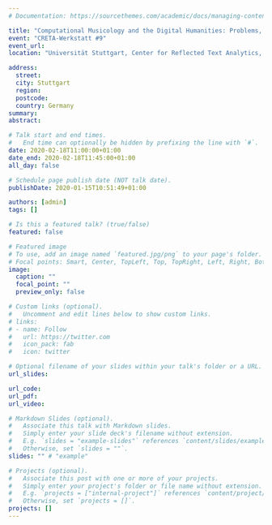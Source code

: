 ```yaml
---
# Documentation: https://sourcethemes.com/academic/docs/managing-content/

title: "Computational Musicology and the Digital Humanities: Problems, Practices, and Prospects"
event: "CRETA-Werkstatt #9"
event_url:
location: "Universität Stuttgart, Center for Reflected Text Analytics, Raum M 51.01, Herdweg 51 (Abteilung für Digital Humanities)"

address:
  street:
  city: Stuttgart
  region:
  postcode:
  country: Germany
summary:
abstract:

# Talk start and end times.
#   End time can optionally be hidden by prefixing the line with `#`.
date: 2020-02-18T11:00:00+01:00
date_end: 2020-02-18T11:45:00+01:00
all_day: false

# Schedule page publish date (NOT talk date).
publishDate: 2020-01-15T10:51:49+01:00

authors: [admin]
tags: []

# Is this a featured talk? (true/false)
featured: false

# Featured image
# To use, add an image named `featured.jpg/png` to your page's folder.
# Focal points: Smart, Center, TopLeft, Top, TopRight, Left, Right, BottomLeft, Bottom, BottomRight.
image:
  caption: ""
  focal_point: ""
  preview_only: false

# Custom links (optional).
#   Uncomment and edit lines below to show custom links.
# links:
# - name: Follow
#   url: https://twitter.com
#   icon_pack: fab
#   icon: twitter

# Optional filename of your slides within your talk's folder or a URL.
url_slides:

url_code:
url_pdf:
url_video:

# Markdown Slides (optional).
#   Associate this talk with Markdown slides.
#   Simply enter your slide deck's filename without extension.
#   E.g. `slides = "example-slides"` references `content/slides/example-slides.md`.
#   Otherwise, set `slides = ""`.
slides: "" # "example"

# Projects (optional).
#   Associate this post with one or more of your projects.
#   Simply enter your project's folder or file name without extension.
#   E.g. `projects = ["internal-project"]` references `content/project/deep-learning/index.md`.
#   Otherwise, set `projects = []`.
projects: []
---
```

